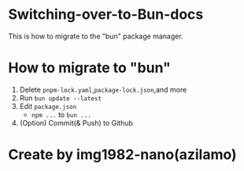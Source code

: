 # Switching-over-to-Bun-docs
This is how to migrate to the "bun" package manager.
# How to migrate to "bun"
1. Delete ```pnpm-lock.yaml```,```package-lock.json```,and more
2. Run ```bun update --latest```
3. Edit ```package.json```
   - ```npm ...``` to ```bun ...```
4. (Option) Commit(& Push) to Github
# Create by img1982-nano(azilamo)
